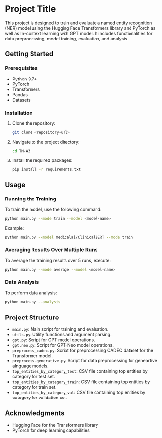 # Project Title

This project is designed to train and evaluate a named entity recognition (NER) model using the Hugging Face Transformers library and PyTorch as well as In-context learning with GPT model. It includes functionalities for data preprocessing, model training, evaluation, and analysis.

## Getting Started

### Prerequisites

- Python 3.7+
- PyTorch
- Transformers
- Pandas
- Datasets

### Installation

1. Clone the repository:
   ```bash
   git clone <repository-url>
   ```

2. Navigate to the project directory:
   ```bash
   cd TM-A3
   ```

3. Install the required packages:
   ```bash
   pip install -r requirements.txt
   ```

## Usage

### Running the Training

To train the model, use the following command:
```bash
python main.py --mode train --model <model-name>
```

Example:
```bash
python main.py --model medicalai/ClinicalBERT --mode train
```

### Averaging Results Over Multiple Runs

To average the training results over 5 runs, execute:
```bash
python main.py --mode average --model <model-name>
```

### Data Analysis

To perform data analysis:
```bash
python main.py --analysis
```

## Project Structure

- `main.py`: Main script for training and evaluation.
- `utils.py`: Utility functions and argument parsing.
- `gpt.py`: Script for GPT model operations.
- `gpt.neo.py`: Script for GPT-Neo model operations.
- `preprocess_cadec.py`: Script for preprocessing CADEC dataset for the Transformer model.
- `preprocess-generative.py`: Script for data preprocessing for geneartive alnguage models.
- `top_entities_by_category_test`: CSV file containing top entities by category for test set.
- `top_entities_by_category_train`: CSV file containing top entities by category for train set.
- `top_entities_by_category_val`: CSV file containing top entities by category for validation set.

## Acknowledgments

- Hugging Face for the Transformers library
- PyTorch for deep learning capabilities